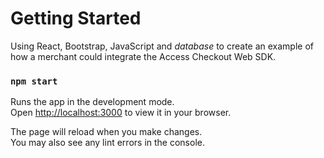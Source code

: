 # Getting Started

Using React, Bootstrap, JavaScript and *database* to create an example of how a merchant could integrate the Access Checkout Web SDK.


### `npm start`

Runs the app in the development mode.\
Open [http://localhost:3000](http://localhost:3000) to view it in your browser.

The page will reload when you make changes.\
You may also see any lint errors in the console.

